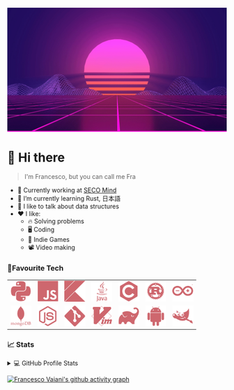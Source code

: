 ![hello](./assets/img/header.gif)

# 👋 Hi there

>I'm Francesco, but you can call me Fra

  - 🏢 Currently working at [SECO Mind](https://www.seco.com/it/seco-mind)
  - 🌱 I’m currently learning Rust, 日本語
  - 💬 I like to talk about data structures
  - ❤ I like:
    - 🔥 Solving problems
    - 🖥 Coding
    - 👾 Indie Games
    - 📽 Video making


### 🚀Favourite Tech

<div align="center">
  <table>
      <tr>
          <td align="center">
              <img src="./assets/img/python-plain.svg" width="48px" height="48px" alt="python">
          </td>
          <td align="center">
              <img src="./assets/img/javascript.svg" width="48px" height="48px" alt="javascript">
          </td>
          <td align="center">
              <img src="./assets/img/kotlin.svg" width="48px" height="48px" alt="kotlin">
          </td>
          <td align="center">
              <img src="./assets/img/java.svg" width="48px" height="48px" alt="java">
          </td>
          <td align="center">
              <img src="./assets/img/c.svg" width="48px" height="48px" alt="C">
          </td>
          <td align="center">
              <img src="./assets/img/rust.svg" width="48px" height="48px" alt="Rust">
          </td>
          <td align="center">
              <img src="./assets/img/arduino.svg" width="48px" height="48px" alt="Arduino">
          </td>
      </tr>
      <tr>
          <td align="center">
              <img src="./assets/img/mongodb.svg" width="48px" height="48px" alt="mongodb">
          </td>
          <td align="center">
              <img src="./assets/img/nodejs.svg" width="48px" height="48px" alt="nodejs">
          </td>
          <td align="center">
              <img src="./assets/img/git.svg" width="48px" height="48px" alt="git">
          </td>
          <td align="center">
              <img src="./assets/img/vim.svg" width="48px" height="48px" alt="vim">
          </td>
          <td align="center">
              <img src="./assets/img/gradle.svg" width="48px" height="48px" alt="gradle">
          </td>
          <td align="center">
              <img src="./assets/img/android.svg" width="48px" height="48px" alt="android">
          </td>
          <td align="center">
              <img src="./assets/img/gimp.svg" width="48px" height="48px" alt="gimp">
          </td>
      </tr>
  </table>
</div>

### 📈 Stats

<details> 
  <summary>💻 GitHub Profile Stats</summary>
  <p align="center">
    <a href="https://github.com/anuraghazra/github-readme-stats">
      <img src="https://github-readme-stats.vercel.app/api?username=francescovaiani&show_icons=true&theme=onedark">
    </a>
  </p>
</details>

[![Francesco Vaiani's github activity graph](https://activity-graph.herokuapp.com/graph?username=FrancescoVaiani&bg_color=282C34&color=E2BD79&line=CE676E&point=8DB473)](https://github.com/ashutosh00710/github-readme-activity-graph)
